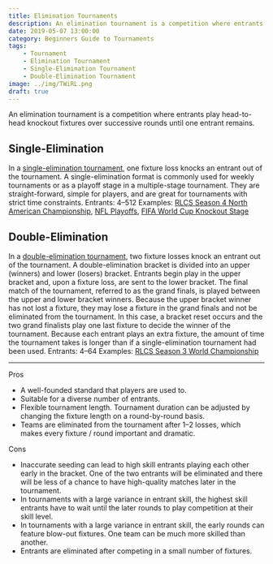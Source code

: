 ```yaml
---
title: Elimination Tournaments
description: An elimination tournament is a competition where entrants play head-to-head knockout fixtures over successive rounds until one entrant remains.
date: 2019-05-07 13:00:00
category: Beginners Guide to Tournaments
tags:
    - Tournament
    - Elimination Tournament
    - Single-Elimination Tournament
    - Double-Elimination Tournament
image: ../img/TWiRL.png
draft: true
---
```


An elimination tournament is a competition where entrants play head-to-head knockout fixtures over successive rounds until one entrant remains.

## Single-Elimination

In a [single-elimination tournament](https://en.wikipedia.org/wiki/Single-elimination_tournament), one fixture loss knocks an entrant out of the tournament. A single-elimination format is commonly used for weekly tournaments or as a playoff stage in a multiple-stage tournament. They are straight-forward, simple for players, and are great for tournaments with strict time constraints.
Entrants: 4–512
Examples: [RLCS Season 4 North American Championship](https://smash.gg/tournament/rlcs-season-4/events/na-rlcs/brackets/161449), [NFL Playoffs](https://en.wikipedia.org/wiki/NFL_playoffs), [FIFA World Cup Knockout Stage](https://en.wikipedia.org/wiki/2014_FIFA_World_Cup_knockout_stage)

## Double-Elimination

In a [double-elimination tournament](https://en.wikipedia.org/wiki/Double-elimination_tournament), two fixture losses knock an entrant out of the tournament. A double-elimination bracket is divided into an upper (winners) and lower (losers) bracket. Entrants begin play in the upper bracket and, upon a fixture loss, are sent to the lower bracket. The final match of the tournament, referred to as the grand finals, is played between the upper and lower bracket winners. Because the upper bracket winner has not lost a fixture, they may lose a fixture in the grand finals and not be eliminated from the tournament. In this case, a bracket reset occurs and the two grand finalists play one last fixture to decide the winner of the tournament. Because each entrant plays an extra fixture, the amount of time the tournament takes is longer than if a single-elimination tournament had been used.
Entrants: 4–64
Examples: [RLCS Season 3 World Championship](https://smash.gg/tournament/rlcs-season-3/events/world-championship/brackets)

---

Pros

- A well-founded standard that players are used to.
- Suitable for a diverse number of entrants.
- Flexible tournament length. Tournament duration can be adjusted by changing the fixture length on a round-by-round basis.
- Teams are eliminated from the tournament after 1–2 losses, which makes every fixture / round important and dramatic.

Cons

- Inaccurate seeding can lead to high skill entrants playing each other early in the bracket. One of the two entrants will be eliminated and there will be less of a chance to have high-quality matches later in the tournament.
- In tournaments with a large variance in entrant skill, the highest skill entrants have to wait until the later rounds to play competition at their skill level.
- In tournaments with a large variance in entrant skill, the early rounds can feature blow-out fixtures. One team can be much more skilled than another.
- Entrants are eliminated after competing in a small number of fixtures.

